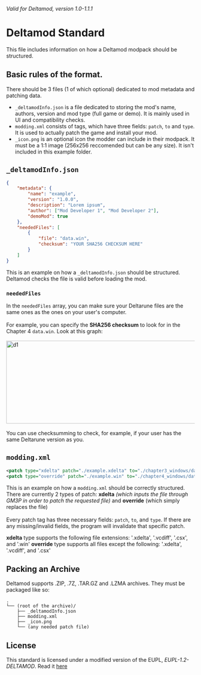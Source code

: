 _Valid for Deltamod, version 1.0-1.1.1_

# Deltamod Standard
This file includes information on how a Deltamod modpack should be structured.

## Basic rules of the format.
There should be 3 files (1 of which optional) dedicated to mod metadata and patching data.
- `_deltamodInfo.json` is a file dedicated to storing the mod's name, authors, version and mod type (full game or demo). It is mainly used in UI and compatibility checks.
- `modding.xml` consists of <patch> tags, which have three fields: `patch`, `to` and `type`. It is used to actually patch the game and install your mod.
- `_icon.png` is an optional icon the modder can include in their modpack. It must be a 1:1 image (256x256 reccomended but can be any size). It isn't included in this example folder.

## `_deltamodInfo.json`

```json
{
    "metadata": {
        "name": "example",
        "version": "1.0.0",
        "description": "Lorem ipsum",
        "author": ["Mod Developer 1", "Mod Developer 2"],
        "demoMod": true
    },
    "neededFiles": [
        {
            "file": "data.win",
            "checksum": "YOUR SHA256 CHECKSUM HERE"
        }
    ]
}
```
This is an example on how a `_deltamodInfo.json` should be structured. Deltamod checks the file is valid before loading the mod. 

### `neededFiles`
In the `neededFiles` array, you can make sure your Deltarune files are the same ones as the ones on your user's computer.<br /><br />
For example, you can specify the **SHA256 checksum** to look for in the Chapter 4 `data.win`. Look at this graph:<br /><br />
<img width="591" height="221" alt="d1" src="https://github.com/user-attachments/assets/e0476db0-7ba3-4150-8bfb-70779db81805" /><br /><br />
You can use checksumming to check, for example, if your user has the same Deltarune version as you.
## `modding.xml`

```xml
<patch type="xdelta" patch="./example.xdelta" to="./chapter3_windows/data.win" />
<patch type="override" patch="./example.win" to="./chapter4_windows/data.win" />
```

This is an example on how a `modding.xml` should be correctly structured. There are currently 2 types of patch: **xdelta** _(which inputs the file through GM3P in order to patch the requested file)_ and **override** (which simply replaces the file)<br /><br />
Every patch tag has three necessary fields: `patch`, `to`, and `type`. If there are any missing/invalid fields, the program will invalidate that specific patch.

**xdelta** type supports the following file extensions: '.xdelta', '.vcdiff', '.csx', and '.win'
**override** type supports all files except the following: '.xdelta', '.vcdiff', and '.csx'

## Packing an Archive
Deltamod supports .ZIP, .7Z, .TAR.GZ and .LZMA archives. They must be packaged like so:
```
.
└── (root of the archive)/
    ├── _deltamodInfo.json
    ├── modding.xml
    ├── _icon.png
    └── (any needed patch file)
```
## License
This standard is licensed under a modified version of the EUPL, _EUPL-1.2-DELTAMOD_. Read it [here](./LICENSE.txt)
